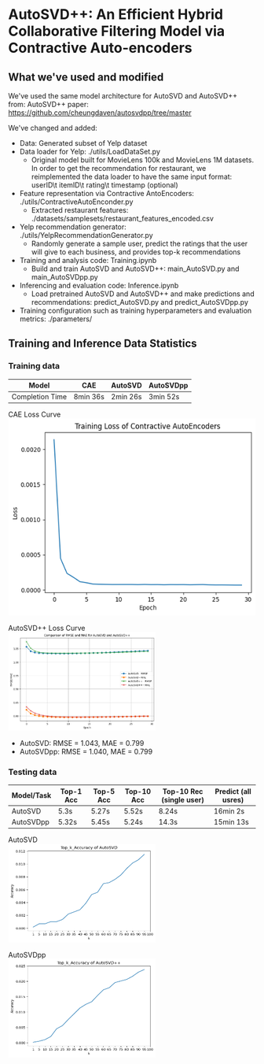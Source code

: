 # AutoSVD++: An Efficient Hybrid Collaborative Filtering Model via Contractive Auto-encoders

## What we've used and modified
We've used the same model architecture for AutoSVD and AutoSVD++ from:
AutoSVD++ paper: https://github.com/cheungdaven/autosvdpp/tree/master

We've changed and added:
- Data: Generated subset of Yelp dataset
- Data loader for Yelp: ./utils/LoadDataSet.py
  - Original model built for MovieLens 100k and MovieLens 1M datasets. In order to get the recommendation for restaurant, we reimplemented the data loader to have the same input format: userID\t itemID\t rating\t timestamp (optional)
- Feature representation via Contractive AntoEncoders: ./utils/ContractiveAutoEnconder.py
  - Extracted restaurant features: ./datasets/samplesets/restaurant_features_encoded.csv
- Yelp recommendation generator: ./utils/YelpRecommendationGenerator.py
  - Randomly generate a sample user, predict the ratings that the user will give to each business, and provides top-k recommendations 
- Training and analysis code: Training.ipynb
  - Build and train AutoSVD and AutoSVD++: main_AutoSVD.py and main_AutoSVDpp.py
- Inferencing and evaluation code: Inference.ipynb
  - Load pretrained AutoSVD and AutoSVD++ and make predictions and recommendations: predict_AutoSVD.py and predict_AutoSVDpp.py
- Training configuration such as training hyperparameters and evaluation metrics: ./parameters/

## Training and Inference Data Statistics

### Training data

| Model            | CAE              | AutoSVD    | AutoSVDpp  |
|------------------|------------------|------------|------------|
| Completion Time  |   8min 36s       | 2min 26s   | 3min 52s   |

CAE Loss Curve \
<img src="pic/CAE_Loss.png" alt="cae loss" style="width:600px;height:400px;">

AutoSVD++ Loss Curve \
<img src="pic/AutoSVDpp_Loss.png" alt="autosvdpp loss" style="width:300px;height:200px;">

- AutoSVD: RMSE = 1.043, MAE = 0.799 
- AutoSVDpp: RMSE = 1.040, MAE = 0.799

### Testing data

| Model/Task           | Top-1 Acc              | Top-5 Acc    | Top-10 Acc  | Top-10 Rec (single user) | Predict (all usres)
|------------------|------------------|------------|------------| ------------|------------|
| AutoSVD |   5.3s       | 5.27s   | 5.52s   | 8.24s | 16min 2s |
| AutoSVDpp |   5.32s       | 5.45s   | 5.24s   | 14.3s | 15min 13s

AutoSVD \
<img src="pic/AutoSVD_top_k.png" alt="autosvd kk" style="width:300px;height:200px;">

AutoSVDpp \
<img src="pic/AutoSVDpp_top_k.png" alt="autosvdpp kk" style="width:300px;height:200px;">

